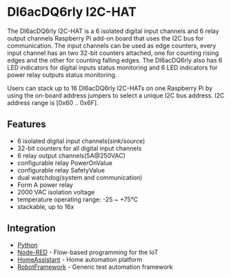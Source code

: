 <!--
---
name: DI6acDQ6rly I2C-HAT
class: board
type: io, relay
formfactor: Custom
manufacturer: Raspihats
collected: Other
description: 6 isolated digital input channels and 6 relay output channels add-on board for the Raspberry Pi 
url: http://raspihats.com/product/di6acdq6rly-i2c-hat
buy: http://raspihats.com/product/di6acdq6rly-i2c-hat
image: 'raspihats-i2c-hat-di6acdq6rly.png'
pincount: 40
eeprom: no
power:
  '2':
  '4':
ground:
  '6':
  '9':
  '14':
  '20':
  '25':
  '30':
  '34':
  '39':
pin:
  '3':
    mode: i2c
  '5':
    mode: i2c
i2c:
  '0x60-0x6F':
    device: raspihats
-->
# DI6acDQ6rly I2C-HAT

The DI6acDQ6rly I2C-HAT is a 6 isolated digital input channels and 6 relay output channels Raspberry Pi add-on board that uses the I2C bus for communication. The input channels can be used as edge counters, every input channel has an two 32-bit counters attached, one for counting rising edges and the other for counting falling edges. The DI6acDQ6rly also has 6 LED indicators for digital inputs status monitoring and 6 LED indicators for power relay outputs status monitoring.

Users can stack up to 16 DI6acDQ6rly I2C-HATs on one Raspberry Pi by using the on-board address jumpers to select a unique I2C bus address.
I2C address range is [0x60 .. 0x6F].

## Features
* 6 isolated digital input channels(sink/source)
* 32-bit counters for all digital input channels
* 6 relay output channels(5A@250VAC)
* configurable relay PowerOnValue
* configurable relay SafetyValue
* dual watchdog(system and communication)
* Form A power relay
* 2000 VAC isolation voltage
* temperature operating range: -25 ~ +75°C
* stackable, up to 16x

## Integration
* [Python](https://pypi.python.org/pypi/raspihats)
* [Node-RED](https://www.npmjs.com/package/node-red-contrib-raspihats) - Flow-based programming for the IoT
* [HomeAssistant](https://home-assistant.io/components/raspihats) - Home automation platform
* [RobotFramework](https://github.com/raspihats/raspihats/blob/master/raspihats/i2c_hats/robot.py) - Generic test automation framework